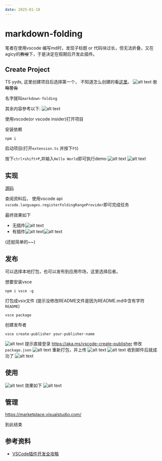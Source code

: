 ```yaml
---
date: 2025-01-18
---
```


# markdown-folding
笔者在使用vscode 编写md时，发现子标题 or 代码块过长，但无法折叠，又在agicy的~~教唆~~下，于是决定在假期后开发此插件。
## Create Project
TS yyds, 这里创建项目后选择第一个，
不知道怎么创建的看[这里](https://code.visualstudio.com/api/get-started/your-first-extension)。
![alt text](image-3.png)
~~忽略警告~~

名字就叫```markdown-folding```

其余内容参考以下:
![alt text](image-4.png)

使用vscode(or vscode insider)打开项目

安装依赖
```
npm i
```

启动项目(打开```extension.ts``` 并按下```F5```)

按下```ctrl+shift+P```,并输入```Hello World```即可执行demo
![alt text](image-5.png)
![alt text](image-6.png)
## 实现
[源码](https://github.com/King-sj/markdown-folding)

查阅资料后， 使用vscode api ```vscode.languages.registerFoldingRangeProvider```即可完成任务

最终效果如下

- 无插件![alt text](image-7.png)
- 有插件![alt text](image-8.png)![alt text](image-9.png)

(还挺简单的~~)

## 发布
可以选择本地打包，也可以发布到应用市场，这里选择后者。

想要安装vsce
```
npm i vsce -g
```
打包成vsix文件 (提示没修改README文件是因为README.md中含有字符```README```)
```
vsce package
```

创建发布者
```
vsce create-publisher your-publisher-name
```
![alt text](image-12.png)
提示直接登录 https://aka.ms/vscode-create-publisher
修改```package.json```
![alt text](image-15.png)
重新打包，并上传
![alt text](image-14.png)
![alt text](image-16.png)
收到邮件后就成功了
![alt text](image-17.png)
## 使用
![alt text](image-18.png)
效果如下
![alt text](image-19.png)

## 管理

https://marketplace.visualstudio.com/


到此结束

## 参考资料
- [VSCode插件开发全攻略](https://www.cnblogs.com/liuxianan/p/vscode-plugin-overview.html)
